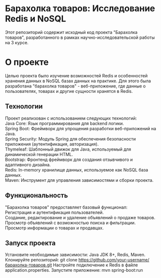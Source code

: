 # Барахолка товаров: Исследование Redis и NoSQL
Этот репозиторий содержит исходный код проекта "Барахолка товаров", разработанного в рамках научно-исследовательской работы на 3 курсе.
# О проекте
Целью проекта было изучение возможностей Redis и особенностей хранения данных в NoSQL базах данных на практике. Для этого была разработана "барахолка товаров" - веб-приложение, где данные о пользователях, товарах и другие сущности хранятся в Redis.
## Технологии
Проект реализован с использованием следующих технологий:  
Java Core: Язык программирования для backend логики.  
Spring Boot: Фреймворк для упрощения разработки веб-приложений на Java.  
Spring Security: Модуль Spring для обеспечения безопасности приложения (аутентификация, авторизация).  
Thymeleaf: Шаблонный движок для Java, используемый для динамической генерации HTML.  
Bootstrap: Фронтенд фреймворк для создания отзывчивого и адаптивного дизайна.  
Redis: In-memory хранилище данных, используемое как NoSQL база данных.  
Maven: Инструмент для управления зависимостями и сборки проекта.  
## Функциональность
"Барахолка товаров" предоставляет базовый функционал:  
Регистрация и аутентификация пользователей.  
Создание, редактирование и удаление объявлений о продаже товаров.  
Просмотр объявлений с возможностью поиска и фильтрации.  
Просмотр информации о товарах и продавцах.  
## Запуск проекта
Установите необходимые зависимости: Java JDK 8+, Redis, Maven.
Клонируйте репозиторий: git clone https://github.com/your-username/барахолка-товаров.git
Настройте подключение к Redis в файле application.properties.
Запустите приложение: mvn spring-boot:run
